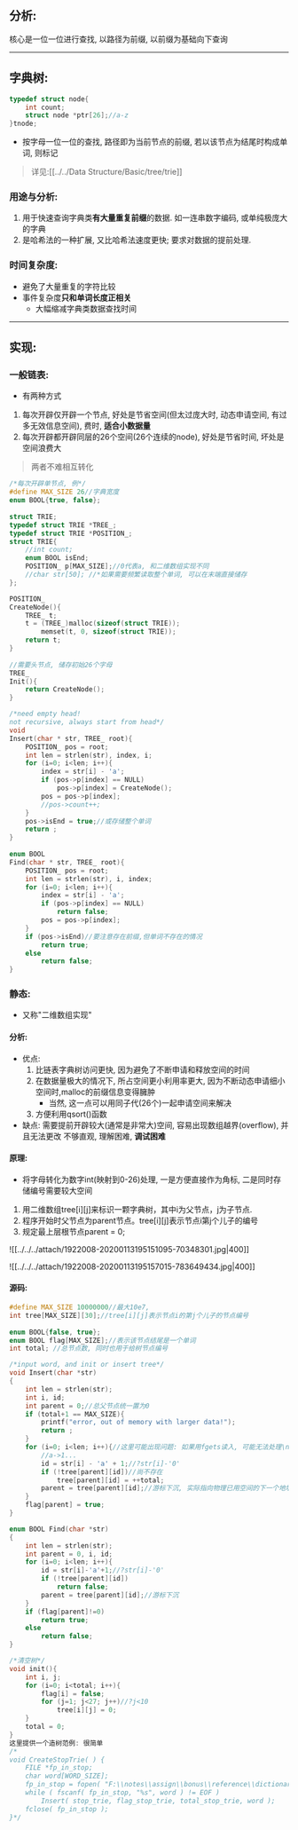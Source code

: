 ## 分析:
核心是一位一位进行查找, 以路径为前缀, 以前缀为基础向下查询

***

## 字典树:
```c
typedef struct node{
	int count;
	struct node *ptr[26];//a-z
}tnode;
```
- 按字母一位一位的查找, 路径即为当前节点的前缀, 若以该节点为结尾时构成单词, 则标记
>详见:[[../../Data Structure/Basic/tree/trie]]

### 用途与分析:
1. 用于快速查询字典类**有大量重复前缀**的数据. 如一连串数字编码, 或单纯极庞大的字典
2. 是哈希法的一种扩展, 又比哈希法速度更快; 要求对数据的提前处理.
### 时间复杂度:
- 避免了大量重复的字符比较
- 事件复杂度**只和单词长度正相关**
	- 大幅缩减字典类数据查找时间

***

## 实现:
### 一般链表:
- 有两种方式
1. 每次开辟仅开辟一个节点, 好处是节省空间(但太过庞大时, 动态申请空间, 有过多无效信息空间), 费时, **适合小数据量**
2. 每次开辟都开辟同层的26个空间(26个连续的node), 好处是节省时间, 坏处是空间浪费大
> 两者不难相互转化
```c
/*每次开辟单节点, 例*/
#define MAX_SIZE 26//字典宽度
enum BOOL{true, false};
 
struct TRIE;
typedef struct TRIE *TREE_;
typedef struct TRIE *POSITION_;
struct TRIE{
    //int count;
    enum BOOL isEnd;
    POSITION_ p[MAX_SIZE];//0代表a, 和二维数组实现不同
    //char str[50]; //*如果需要频繁读取整个单词, 可以在末端直接储存
};

POSITION_ 
CreateNode(){
    TREE_ t;
    t = (TREE_)malloc(sizeof(struct TRIE));
        memset(t, 0, sizeof(struct TRIE));
    return t;
}
  
//需要头节点, 储存初始26个字母
TREE_ 
Init(){
    return CreateNode();
}

/*need empty head!
not recursive, always start from head*/
void 
Insert(char * str, TREE_ root){
    POSITION_ pos = root;
    int len = strlen(str), index, i;
    for (i=0; i<len; i++){
        index = str[i] - 'a';
        if (pos->p[index] == NULL)
            pos->p[index] = CreateNode();
        pos = pos->p[index];
        //pos->count++;
    }
    pos->isEnd = true;//或存储整个单词
    return ;
}
  
enum BOOL 
Find(char * str, TREE_ root){
    POSITION_ pos = root;
    int len = strlen(str), i, index;
    for (i=0; i<len; i++){
        index = str[i] - 'a';
        if (pos->p[index] == NULL)
            return false;
        pos = pos->p[index];
    }
    if (pos->isEnd)//要注意存在前缀,但单词不存在的情况
        return true;
    else
        return false;
}
```

### 静态:
- 又称"二维数组实现"
#### 分析:
- 优点: 
	1. 比链表字典树访问更快, 因为避免了不断申请和释放空间的时间
	2. 在数据量极大的情况下, 所占空间更小利用率更大, 因为不断动态申请细小空间时,malloc的前缀信息变得臃肿
		- 当然, 这一点可以用同子代(26个)一起申请空间来解决
	3. 方便利用qsort()函数
- 缺点: 
	需要提前开辟较大(通常是非常大)空间, 容易出现数组越界(overflow), 并且无法更改
	不够直观, 理解困难, **调试困难**
#### 原理:
- 将字母转化为数字int(映射到0-26)处理, 一是方便直接作为角标, 二是同时存储编号需要较大空间
1. 用二维数组tree[i]\[j]来标识一颗字典树，其中i为父节点，j为子节点.
2. 程序开始时父节点为parent节点。tree[i]\[j]表示节点i第j个儿子的编号
3. 规定最上层根节点parent = 0;

![[../../../attach/1922008-20200113195151095-70348301.jpg|400]]

![[../../../attach/1922008-20200113195157015-783649434.jpg|400]]
#### 源码:
```c
#define MAX_SIZE 10000000//最大10e7, 
int tree[MAX_SIZE][30];//tree[i][j]表示节点i的第j个儿子的节点编号
  
enum BOOL{false, true};
enum BOOL flag[MAX_SIZE];//表示该节点结尾是一个单词
int total; //总节点数, 同时也用于给树节点编号

/*input word, and init or insert tree*/
void Insert(char *str)
{
    int len = strlen(str);
    int i, id;
    int parent = 0;//总父节点统一置为0
    if (total+1 == MAX_SIZE){
        printf("error, out of memory with larger data!");
        return ;
    }
    for (i=0; i<len; i++){//这里可能出现问题: 如果用fgets读入, 可能无法处理\n
        //a->1...
        id = str[i] - 'a' + 1;//?str[i]-'0'
        if (!tree[parent][id])//尚不存在
            tree[parent][id] = ++total;
        parent = tree[parent][id];//游标下沉, 实际指向物理已用空间的下一个地址
    }
    flag[parent] = true;
}

enum BOOL Find(char *str)
{
    int len = strlen(str);
    int parent = 0, i, id;
    for (i=0; i<len; i++){
        id = str[i]-'a'+1;//?str[i]-'0'
        if (!tree[parent][id])
            return false;
        parent = tree[parent][id];//游标下沉
    }
	if (flag[parent]!=0)
    	return true;
	else
		return false;
}

/*清空树*/
void init(){
    int i, j;
    for (i=0; i<total; i++){
        flag[i] = false;
        for (j=1; j<27; j++)//?j<10
            tree[i][j] = 0;
    }
    total = 0;
}
这里提供一个造树范例: 很简单
/*
void CreateStopTrie( ) {
    FILE *fp_in_stop;
    char word[WORD_SIZE];
    fp_in_stop = fopen( "F:\\notes\\assign\\bonus\\reference\\dictionary.txt", "r" );
    while ( fscanf( fp_in_stop, "%s", word ) != EOF )
        Insert( stop_trie, flag_stop_trie, total_stop_trie, word );
    fclose( fp_in_stop );
}*/
```